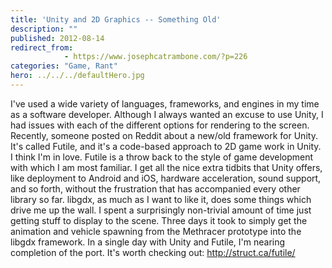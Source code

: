 ```yaml
---
title: 'Unity and 2D Graphics -- Something Old'
description: ""
published: 2012-08-14
redirect_from: 
            - https://www.josephcatrambone.com/?p=226
categories: "Game, Rant"
hero: ../../../defaultHero.jpg
---
```

I've used a wide variety of languages, frameworks, and engines in my time as a software developer. Although I always wanted an excuse to use Unity, I had issues with each of the different options for rendering to the screen. Recently, someone posted on Reddit about a new/old framework for Unity. It's called Futile, and it's a code-based approach to 2D game work in Unity. I think I'm in love. Futile is a throw back to the style of game development with which I am most familiar. I get all the nice extra tidbits that Unity offers, like deployment to Android and iOS, hardware acceleration, sound support, and so forth, without the frustration that has accompanied every other library so far. libgdx, as much as I want to like it, does some things which drive me up the wall. I spent a surprisingly non-trivial amount of time just getting stuff to display to the scene. Three days it took to simply get the animation and vehicle spawning from the Methracer prototype into the libgdx framework. In a single day with Unity and Futile, I'm nearing completion of the port. It's worth checking out: <http://struct.ca/futile/>
